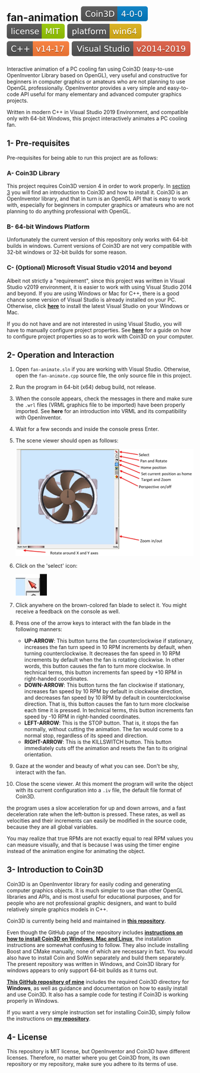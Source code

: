 # fan-animation ![coin3d](doc/Coin3D-4--0--0-blue.svg) ![license](doc/license-MIT-green.svg) ![platform](doc/platform-win64-yellow.svg) ![C++](doc/C++-v14--17-orange.svg) ![vsversion](doc/VisualStudio-v2014--2019-red.svg)

Interactive animation of a PC cooling fan using Coin3D (easy-to-use OpenInventor Library based on OpenGL), very useful and constructive for beginners in computer graphics or amateurs who are not planning to use OpenGL professionally. OpenInventor provides a very simple and easy-to-code API useful for many elementary and advanced computer graphics projects.

Written in modern C++ in Visual Studio 2019 Environment, and compatible only with 64-bit Windows, this project interactively animates a PC cooling fan. 

## 1- Pre-requisites

Pre-requisites for being able to run this project are as follows:

### 	A- Coin3D Library

This project requires Coin3D version 4 in order to work properly. In [section 3](#3--introduction-to-coin3d) you will find an introduction to Coin3D and how to install it. Coin3D is an OpenInventor library, and that in turn is an OpenGL API that is easy to work with, especially for beginners in computer graphics or amateurs who are not planning to do anything professional with OpenGL.

### 	B- 64-bit Windows Platform

Unfortunately the current version of this repository only works with 64-bit builds in windows. Current versions of Coin3D are not very compatible with 32-bit windows or 32-bit builds for some reason.

### 	C- (Optional) Microsoft Visual Studio v2014 and beyond

Albeit not strictly a "requirement", since this project was written in Visual Studio v2019 environment, it is easier to work with using Visual Studio 2014 and beyond. If you are using Windows or Mac for C++, there is a good chance some version of Visual Studio is already installed on your PC. Otherwise, click **[here](https://visualstudio.microsoft.com/)** to install the latest Visual Studio on your Windows or Mac.

If you do not have and are not interested in using Visual Studio, you will have to manually configure project properties. See [**here**](https://github.com/pniaz20/inventor-utils) for a guide on how to configure project properties so as to work with Coin3D on your computer.

## 2- Operation and Interaction

1. Open `fan-animate.sln` if you are working with Visual Studio. Otherwise, open the `fan-animate.cpp` source file, the only source file in this project.

2. Run the program in 64-bit (x64) debug build, not release.

3. When the console appears, check the messages in there and make sure the `.wrl` files (VRML graphics file to be imported) have been properly imported. See **here** for an introduction into VRML and its compatibility with OpenInventor.

4. Wait for a few seconds and inside the console press Enter.

5. The scene viewer should open as follows:

   ![snapshot](doc/help.jpg)

   

6. Click on the 'select' icon:

   ![select](doc/select-button.jpg)

   

7. Click anywhere on the brown-colored fan blade to select it. You might receive a feedback on the console as well.
8. Press one of the arrow keys to interact with the fan blade in the following manners:
   - **UP-ARROW**: This button turns the fan counterclockwise if stationary, increases the fan turn speed in 10 RPM increments by default, when turning counterclockwise. It decreases the fan speed in 10 RPM increments by default when the fan is rotating clockwise. In other words, this button causes the fan to turn more clockwise. In technical terms, this button increments fan speed by +10 RPM in right-handed coordinates.
   - **DOWN-ARROW**: This button turns the fan clockwise if stationary, increases fan speed by 10 RPM by default in clockwise direction, and decreases fan speed by 10 RPM by default in counterclockwise direction. That is, this button causes the fan to turn more clockwise each time it is pressed. In technical terms, this button increments fan speed by -10 RPM in right-handed coordinates.
   - **LEFT-ARROW**: This is the STOP button. That is, it stops the fan normally, without cutting the animation. The fan would come to a normal stop, regardless of its speed and direction.
   - **RIGHT-ARROW**: This is the KILLSWITCH button. This button immediately cuts off the animation and resets the fan to its original orientation.
9. Gaze at the wonder and beauty of what you can see. Don't be shy, interact with the fan.
10. Close the scene viewer. At this moment the program will write the object with its current configuration into a `.iv` file, the default file format of Coin3D.

the program uses a slow acceleration for up and down arrows, and a fast deceleration rate when the left-button is pressed. These rates, as well as velocities and their increments can easily be modified in the source code, because they are all global variables.

You may realize that true RPMs are not exactly equal to real RPM values you can measure visually, and that is because I was using the timer engine instead of the animation engine for animating the object.

## 3- Introduction to Coin3D

Coin3D is an OpenInventor library for easily coding and generating computer graphics objects. It is much simpler to use than other OpenGL libraries and APIs, and is most useful for educational purposes, and for people who are not professional graphic designers, and want to build relatively simple graphics models in C++.

Coin3D is currently being held and maintained in [**this repository**](https://github.com/coin3d).

Even though the GitHub page of the repository includes [**instructions on how to install Coin3D on Windows, Mac and Linux**](https://github.com/coin3d/coin/wiki/BuildWithCMake), the installation instructions are somewhat confusing to follow. They also include installing Boost and CMake manually, none of which are necessary in fact. You would also have to install Coin and SoWin separately and build them separately. The present repository was written in Windows, and Coin3D library for windows appears to only support 64-bit builds as it turns out.

[**This GitHub repository of mine**](https://github.com/pniaz20/inventor-utils) includes the required Coin3D directory for **Windows**, as well as guidance and documentation on how to easily install and use Coin3D. It also has a sample code for testing if Coin3D is working properly in Windows.

If you want a very simple instruction set for installing Coin3D, simply follow the instructions on **[my repository](https://github.com/pniaz20/inventor-utils)**.

## 4- License

This repository is MIT license, but OpenInventor and Coin3D have different licenses. Therefore, no matter where you get Coin3D from, its own repository or my repository, make sure you adhere to its terms of use.